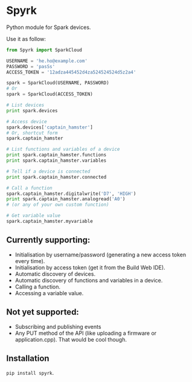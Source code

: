 # Spyrk

Python module for Spark devices.

Use it as follow:

```python
from Spyrk import SparkCloud

USERNAME = 'he.ho@example.com'
PASSWORD = 'pasSs'
ACCESS_TOKEN = '12adza445452d4za524524524d5z2a4'

spark = SparkCloud(USERNAME, PASSWORD)
# Or
spark = SparkCloud(ACCESS_TOKEN)

# List devices
print spark.devices

# Access device
spark.devices['captain_hamster']
# Or, shortcut form
spark.captain_hamster

# List functions and variables of a device
print spark.captain_hamster.functions
print spark.captain_hamster.variables

# Tell if a device is connected
print spark.captain_hamster.connected

# Call a function
spark.captain_hamster.digitalwrite('D7', 'HIGH')
print spark.captain_hamster.analogread('A0')
# (or any of your own custom function)

# Get variable value
spark.captain_hamster.myvariable
```

## Currently supporting:

* Initialisation by username/password (generating a new access token every time).
* Initialisation by access token (get it from the Build Web IDE).
* Automatic discovery of devices.
* Automatic discovery of functions and variables in a device.
* Calling a function.
* Accessing a variable value.

## Not yet supported:
* Subscribing and publishing events
* Any PUT method of the API (like uploading a firmware or application.cpp). That would be cool though.

## Installation

`pip install spyrk`.

